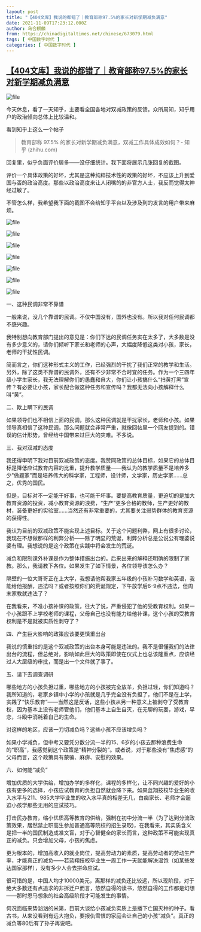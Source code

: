 ```yaml
---
layout: post
title: "【404文库】我说的都错了｜教育部称97.5%的家长对新学期减负满意"
date: 2021-11-09T17:23:12.000Z
author: 乌合麒麟
from: https://chinadigitaltimes.net/chinese/673079.html
tags: [ 中国数字时代 ]
categories: [ 中国数字时代 ]
---
```

<!--1636478592000-->
[【404文库】我说的都错了｜教育部称97.5%的家长对新学期减负满意](https://chinadigitaltimes.net/chinese/673079.html)
------

<div>
<p><img src="https://chinadigitaltimes.net/chinese/files/2021/11/image-1636478451614.png" alt="file" /></p><p>今天休息，看了一天知乎，主要看全国各地对双减政策的反馈。众所周知，知乎用户的政治倾向总体上比较温和。</p><p>看到知乎上这么一个帖子</p><blockquote><p>教育部称 97.5% 的家长对新学期减负满意，双减工作具体成效如何？- 知乎 (zhihu.com)</p></blockquote><p>回复里，似乎负面评价居多——没仔细统计。我下面将展示几张回复的截图。</p><p>评价一个具体政策的好坏，尤其是这种纯粹技术性的政策的好坏，不应该上升到爱国与否的政治高度。那些以政治高度来让人闭嘴的的非官方人士，我反而觉得太神经过敏了。</p><p>不管怎么样，我希望我下面的截图不会给知乎平台以及涉及到的发言的用户带来麻烦。</p><p><img src="https://chinadigitaltimes.net/chinese/files/2021/11/image-1636478256831.png" alt="file" /></p><p><img src="https://chinadigitaltimes.net/chinese/files/2021/11/image-1636478264396.png" alt="file" /></p><p><img src="https://chinadigitaltimes.net/chinese/files/2021/11/image-1636478273455.png" alt="file" /></p><p><img src="https://chinadigitaltimes.net/chinese/files/2021/11/image-1636478281257.png" alt="file" /></p><p><img src="https://chinadigitaltimes.net/chinese/files/2021/11/image-1636478289171.png" alt="file" /></p><p><img src="https://chinadigitaltimes.net/chinese/files/2021/11/image-1636478298488-1.png" alt="file" /></p><p><img src="https://chinadigitaltimes.net/chinese/files/2021/11/image-1636478335374.png" alt="file" /></p><p>一、这种民调非常不靠谱</p><p>一般来说，没几个靠谱的民调。不仅中国没有，国外也没有。所以我对任何民调都不感兴趣。</p><p>我特别想向教育部门提出的意见是：你们下达的民调任务实在太多了，大多数是没有多少意义的，请你们倾听下家长和老师的心声，大幅度降低这类对小孩，家长，老师的干扰性民调。</p><p>简而言之，你们这种形式主义的工作，已经强烈的干扰了我们正常的教学和生活。另外，除了这类不靠谱的民调外，还有不少非常不合时宜的任务。作为一个三四年级小学生家长，我无法理解你们的愚蠢和自大，你们让小孩搞什么“扫黄打黑”宣传？有必要让小孩，家长配合做这种任务和宣传吗？我都无法向小孩解释什么叫“黄”。</p><p>二、欺上瞒下的民调</p><p>如果领导们也不相信上面的民调，那么这种民调就是干扰家长，老师和小孩。如果领导真相信了这种民调，那么问题就会非常严重，就像回帖里一个网友提到的。错误的估计形势，曾经给中国带来过巨大的灾难。不多说。</p><p>三、我对双减的态度</p><p>我还得申明下我对目前双减政策的态度。我赞同政策的总体目标，如果它的总体目标是降低应试教育内容的比重，提升教学质量——我认为的教学质量不是培养多少&quot;做题家&quot;而是培养伟大的科学家，工程师，设计师，文学家，历史学家……总之，优秀的国民。</p><p>但是，目标对不一定能干好事，也可能干坏事。要提高教育质量，更迫切的是加大教育资源的投资，减小教育资源的浪费，“生产”更多合格的教师，生产更好的教材，装备更好的实验室……当然还有非常重要的，尤其要关注弱势群体的教育资源的获得性。</p><p>我认为目前的双减政策不能实现上述目标。关于这个问题利弊，网上有很多讨论，我现在不想做那样的利弊分析——除了明显的荒诞，利弊分析总是公说公有理婆说婆有理。我想说的是这个政策在实践中将会发生的荒诞。</p><p>减负和限制课外补课是作为整体措施出台的。后来出来的解释还明确的限制了家教。那么，我请教下各位。如果发生了如下情景，各位领导该怎么办？</p><p>隔壁的一位大哥哥正在上大学，我想请他帮我家五年级的小孩补习数学和英语，我能给他报酬，违法吗？或者按照你们的荒诞规定，下午放学后6-9点不违法，但周末家教就违法了？</p><p>在我看来，不准小孩补课的政策，往大了说，严重侵犯了他的受教育权利。如果一个小孩跟不上学校老师的课程，父母自己也没有能力给他补课，这个小孩的受教育权利是不是就被实质性剥夺了？</p><p>四、产生巨大影响的政策应该要更慎重出台</p><p>我说的慎重指的是这个双减政策的出台本身可能是违法的。我不是很懂我们的法律出台的流程，但总绝对，影响如此巨大的政策即使在仪式上也总该隆重点，应该经过人大层级的审批，而是出一个文件就了事了。</p><p>五、请下去调查调研</p><p>哪些地方的小孩负担过重，哪些地方的小孩被完全放羊，负担过轻，你们知道吗？我所知道的，老家乡镇中小学的小孩就是几乎完全没有负担了，他们不是在上学，实践了“快乐教育”——当然这是反话，这些小孩从另一种意义上被剥夺了受教育权，因为基本上没有老师管他们，他们基本上自生自灭，在无聊的玩耍，游戏，早恋，斗殴中消耗着自己的生命。</p><p>对这样的地区，应该一刀切减负吗？这些小孩不应该增负吗？</p><p>如果小学减负，但中考又要凭分数分流一半的15、6岁的小孩去那种浪费生命的“职高”，我感觉到这个政策是“精神分裂的”。或者说，对于那些没有”焦虑感“的父母而言，这个政策具有蒙骗、麻痹、安慰的效果。</p><p>六、如何能“减负”</p><p>增加优质的大学供给，增加办学的多样化，课程的多样化，让不同兴趣的爱好的小孩有更多的选择，小孩应试教育的负担自然就会降下来。如果蓝翔技校毕业生的收入水平与211、985大学毕业生的收入水平真的相差无几，白痴家长、老师才会逼迫小孩学那些无用的应试技巧。</p><p>打击民办教育，缩小优质高等教育的供给，强制在初中分流一半（为了达到分流政策效果，居然禁止职高生参加普通高等院校的招生录取)，在我看来，其实质含义是把一半的国民制造成准文盲，对于心智健全的家长而言，这种政策不可能实现真正的减负。只会增加父母，小孩的焦虑。</p><p>更为根本的，增加高收入的就业岗位，提高劳动力的素质，提高劳动者的劳动生产率，才能真正的减负——若蓝翔技校毕业生一周工作一天就能解决温饱（如某些发达国家那样），没有多少人会去拼命应试。</p><p>很可惜的是，中国人均才10000美元，离那样的减负还比较远，所以现阶段，对于绝大多数还有点追求的非拆迁户而言，悠然自得的读书，悠然自得的工作都是幻想——那时恩马想象的社会高级阶段才可能发生的事情。</p><p>何况面临来势汹汹的米第，目前大谈给小孩减负实质上是播下亡国灭种的种子。看古书，从来没看到有远大抱负，要报仇雪恨的家庭会让自己的小孩“减负”。真正的减负等80后有了孙子再说吧。</p>
</div>
